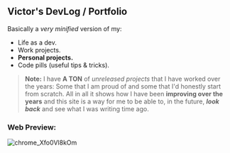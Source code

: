 ## Victor's DevLog / Portfolio
Basically a *very minified* version of my:
- Life as a dev.
- Work projects.
- **Personal projects.**
- Code pills (useful tips & tricks).

> **Note:** I have **A TON** of _unreleased projects_ that I have worked over the years:
> Some that I am proud of and some that I'd honestly start from scratch.
> All in all it shows how I have been **improving over the years** and this site is a way for me to be able to, in the future, **_look back_** and see what I was writing time ago.

### Web Preview:
![chrome_Xfo0Vl8kOm](https://github.com/user-attachments/assets/68f14048-947b-41ea-8b91-c90916194a60)

